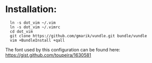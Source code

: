 Installation:
=============

```
  ln -s dot_vim ~/.vim
  ln -s dot_vim ~/.vimrc
  cd dot_vim
  git clone https://github.com/gmarik/vundle.git bundle/vundle
  vim +BundleInstall +qall
```

The font used by this configuration can be found here:
https://gist.github.com/toupeira/1630581
